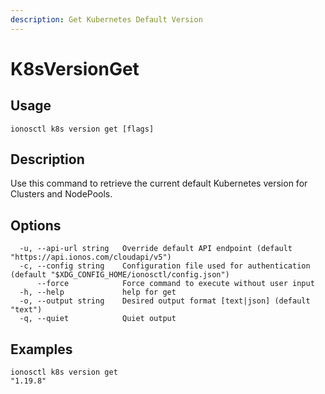 ```yaml
---
description: Get Kubernetes Default Version
---
```


# K8sVersionGet

## Usage

```text
ionosctl k8s version get [flags]
```

## Description

Use this command to retrieve the current default Kubernetes version for Clusters and NodePools.

## Options

```text
  -u, --api-url string   Override default API endpoint (default "https://api.ionos.com/cloudapi/v5")
  -c, --config string    Configuration file used for authentication (default "$XDG_CONFIG_HOME/ionosctl/config.json")
      --force            Force command to execute without user input
  -h, --help             help for get
  -o, --output string    Desired output format [text|json] (default "text")
  -q, --quiet            Quiet output
```

## Examples

```text
ionosctl k8s version get 
"1.19.8"
```

